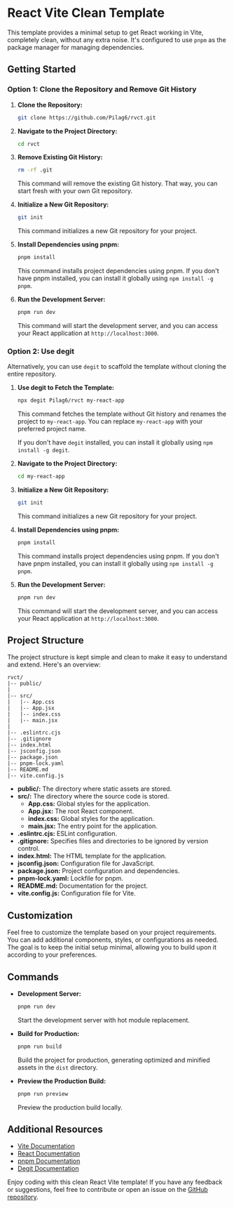# React Vite Clean Template

This template provides a minimal setup to get React working in Vite, completely clean, without any extra noise. It's configured to use `pnpm` as the package manager for managing dependencies.

## Getting Started

### Option 1: Clone the Repository and Remove Git History

1. **Clone the Repository:**

   ```bash
   git clone https://github.com/Pilag6/rvct.git
   ```

2. **Navigate to the Project Directory:**

   ```bash
   cd rvct
   ```

3. **Remove Existing Git History:**

   ```bash
   rm -rf .git
   ```

   This command will remove the existing Git history. That way, you can start fresh with your own Git repository.

4. **Initialize a New Git Repository:**

   ```bash
   git init
   ```

   This command initializes a new Git repository for your project.

5. **Install Dependencies using pnpm:**

   ```bash
   pnpm install
   ```

   This command installs project dependencies using pnpm. If you don't have pnpm installed, you can install it globally using `npm install -g pnpm`.

6. **Run the Development Server:**

   ```bash
   pnpm run dev
   ```

   This command will start the development server, and you can access your React application at `http://localhost:3000`.

### Option 2: Use degit

Alternatively, you can use `degit` to scaffold the template without cloning the entire repository.

1. **Use degit to Fetch the Template:**

   ```bash
   npx degit Pilag6/rvct my-react-app
   ```

   This command fetches the template without Git history and renames the project to `my-react-app`. You can replace `my-react-app` with your preferred project name.

   If you don't have `degit` installed, you can install it globally using `npm install -g degit`.

2. **Navigate to the Project Directory:**

   ```bash
   cd my-react-app
   ```

3. **Initialize a New Git Repository:**

   ```bash
   git init
   ```

   This command initializes a new Git repository for your project.

4. **Install Dependencies using pnpm:**

   ```bash
   pnpm install
   ```

   This command installs project dependencies using pnpm. If you don't have pnpm installed, you can install it globally using `npm install -g pnpm`.

5. **Run the Development Server:**

   ```bash
   pnpm run dev
   ```

   This command will start the development server, and you can access your React application at `http://localhost:3000`.

## Project Structure

The project structure is kept simple and clean to make it easy to understand and extend. Here's an overview:

```
rvct/
|-- public/
|
|-- src/
|   |-- App.css
|   |-- App.jsx
|   |-- index.css
|   |-- main.jsx
|
|-- .eslintrc.cjs
|-- .gitignore
|-- index.html
|-- jsconfig.json
|-- package.json
|-- pnpm-lock.yaml
|-- README.md
|-- vite.config.js
```

- **public/:** The directory where static assets are stored.
- **src/:** The directory where the source code is stored.
    - **App.css:** Global styles for the application.
    - **App.jsx:** The root React component.
    - **index.css:** Global styles for the application.
    - **main.jsx:** The entry point for the application.
- **.eslintrc.cjs:** ESLint configuration.
- **.gitignore:** Specifies files and directories to be ignored by version control.
- **index.html:** The HTML template for the application.
- **jsconfig.json:** Configuration file for JavaScript.
- **package.json:** Project configuration and dependencies.
- **pnpm-lock.yaml:** Lockfile for pnpm.
- **README.md:** Documentation for the project.
- **vite.config.js:** Configuration file for Vite.

## Customization

Feel free to customize the template based on your project requirements. You can add additional components, styles, or configurations as needed. The goal is to keep the initial setup minimal, allowing you to build upon it according to your preferences.

## Commands

- **Development Server:**

  ```bash
  pnpm run dev
  ```

  Start the development server with hot module replacement.

- **Build for Production:**

  ```bash
  pnpm run build
  ```

  Build the project for production, generating optimized and minified assets in the `dist` directory.

- **Preview the Production Build:**

  ```bash
  pnpm run preview
  ```

  Preview the production build locally.

## Additional Resources

- [Vite Documentation](https://vitejs.dev/guide/)
- [React Documentation](https://react.dev/)
- [pnpm Documentation](https://pnpm.io/)
- [Degit Documentation](https://www.npmjs.com/package/degit)

Enjoy coding with this clean React Vite template! If you have any feedback or suggestions, feel free to contribute or open an issue on the [GitHub repository](https://github.com/Pilag6/rvct).